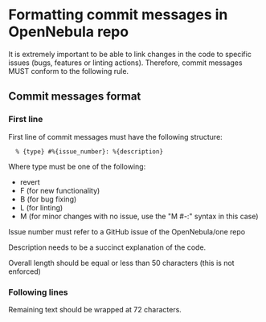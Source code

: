 
# Formatting commit messages in OpenNebula repo

It is extremely important to be able to link changes in the code to specific issues (bugs, features or linting actions). Therefore, commit messages MUST conform to the following rule.

## Commit messages format

### First line

First line of commit messages must have the following structure:

```
  % {type} #%{issue_number}: %{description}
```

Where type must be one of the following:

 - revert
 - F (for new functionality)
 - B (for bug fixing)
 - L (for linting)
 - M (for minor changes with no issue, use the "M #-:" syntax in this case)

Issue number must refer to a GitHub issue of the OpenNebula/one repo

Description needs to be a succinct explanation of the code.

Overall length should be equal or less than 50 characters (this is not enforced)

### Following lines

Remaining text should be wrapped at 72 characters.
